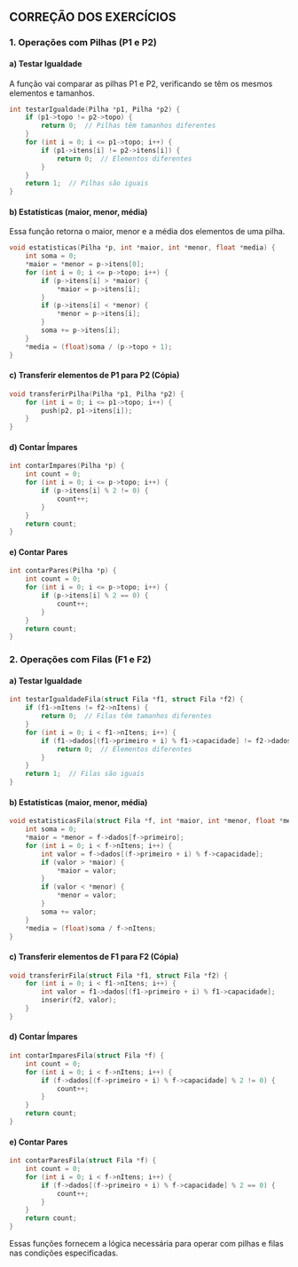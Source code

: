 ## CORREÇÃO DOS EXERCÍCIOS ##
### 1. Operações com Pilhas (P1 e P2)

#### a) Testar Igualdade
A função vai comparar as pilhas P1 e P2, verificando se têm os mesmos elementos e tamanhos.

```c
int testarIgualdade(Pilha *p1, Pilha *p2) {
    if (p1->topo != p2->topo) {
        return 0;  // Pilhas têm tamanhos diferentes
    }
    for (int i = 0; i <= p1->topo; i++) {
        if (p1->itens[i] != p2->itens[i]) {
            return 0;  // Elementos diferentes
        }
    }
    return 1;  // Pilhas são iguais
}
```

#### b) Estatísticas (maior, menor, média)
Essa função retorna o maior, menor e a média dos elementos de uma pilha.

```c
void estatisticas(Pilha *p, int *maior, int *menor, float *media) {
    int soma = 0;
    *maior = *menor = p->itens[0];
    for (int i = 0; i <= p->topo; i++) {
        if (p->itens[i] > *maior) {
            *maior = p->itens[i];
        }
        if (p->itens[i] < *menor) {
            *menor = p->itens[i];
        }
        soma += p->itens[i];
    }
    *media = (float)soma / (p->topo + 1);
}
```

#### c) Transferir elementos de P1 para P2 (Cópia)

```c
void transferirPilha(Pilha *p1, Pilha *p2) {
    for (int i = 0; i <= p1->topo; i++) {
        push(p2, p1->itens[i]);
    }
}
```

#### d) Contar Ímpares

```c
int contarImpares(Pilha *p) {
    int count = 0;
    for (int i = 0; i <= p->topo; i++) {
        if (p->itens[i] % 2 != 0) {
            count++;
        }
    }
    return count;
}
```

#### e) Contar Pares

```c
int contarPares(Pilha *p) {
    int count = 0;
    for (int i = 0; i <= p->topo; i++) {
        if (p->itens[i] % 2 == 0) {
            count++;
        }
    }
    return count;
}
```

### 2. Operações com Filas (F1 e F2)

#### a) Testar Igualdade

```c
int testarIgualdadeFila(struct Fila *f1, struct Fila *f2) {
    if (f1->nItens != f2->nItens) {
        return 0;  // Filas têm tamanhos diferentes
    }
    for (int i = 0; i < f1->nItens; i++) {
        if (f1->dados[(f1->primeiro + i) % f1->capacidade] != f2->dados[(f2->primeiro + i) % f2->capacidade]) {
            return 0;  // Elementos diferentes
        }
    }
    return 1;  // Filas são iguais
}
```

#### b) Estatísticas (maior, menor, média)

```c
void estatisticasFila(struct Fila *f, int *maior, int *menor, float *media) {
    int soma = 0;
    *maior = *menor = f->dados[f->primeiro];
    for (int i = 0; i < f->nItens; i++) {
        int valor = f->dados[(f->primeiro + i) % f->capacidade];
        if (valor > *maior) {
            *maior = valor;
        }
        if (valor < *menor) {
            *menor = valor;
        }
        soma += valor;
    }
    *media = (float)soma / f->nItens;
}
```

#### c) Transferir elementos de F1 para F2 (Cópia)

```c
void transferirFila(struct Fila *f1, struct Fila *f2) {
    for (int i = 0; i < f1->nItens; i++) {
        int valor = f1->dados[(f1->primeiro + i) % f1->capacidade];
        inserir(f2, valor);
    }
}
```

#### d) Contar Ímpares

```c
int contarImparesFila(struct Fila *f) {
    int count = 0;
    for (int i = 0; i < f->nItens; i++) {
        if (f->dados[(f->primeiro + i) % f->capacidade] % 2 != 0) {
            count++;
        }
    }
    return count;
}
```

#### e) Contar Pares

```c
int contarParesFila(struct Fila *f) {
    int count = 0;
    for (int i = 0; i < f->nItens; i++) {
        if (f->dados[(f->primeiro + i) % f->capacidade] % 2 == 0) {
            count++;
        }
    }
    return count;
}
```

Essas funções fornecem a lógica necessária para operar com pilhas e filas nas condições especificadas.
